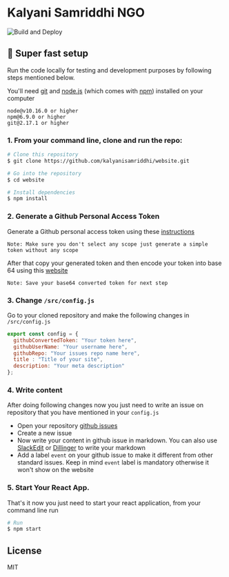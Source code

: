 # Kalyani Samriddhi NGO
![Build and Deploy](https://github.com/kalyanisamriddhi/website/workflows/Build%20and%20Deploy/badge.svg?branch=master)
## 🚀 Super fast setup
Run the code locally for testing and development purposes by following steps mentioned below.

You'll need [git](https://git-scm.com) and [node.js](https://nodejs.org/en/download/) (which comes with [npm](http://npmjs.com)) installed on your computer
```
node@v10.16.0 or higher
npm@6.9.0 or higher
git@2.17.1 or higher
```

### 1. From your command line, clone and run the repo:
```bash
# Clone this repository
$ git clone https://github.com/kalyanisamriddhi/website.git

# Go into the repository
$ cd website

# Install dependencies
$ npm install
```

### 2. Generate a Github Personal Access Token
Generate a Github personal access token using these [instructions](https://help.github.com/en/github/authenticating-to-github/creating-a-personal-access-token-for-the-command-line)

`Note: Make sure you don't select any scope just generate a simple token without any scope`

After that copy your generated token and then encode your token into base 64 using this [website](http://www.utilities-online.info/base64/)

`Note: Save your base64 converted token for next step`

### 3. Change `/src/config.js`
Go to your cloned repository and make the following changes in `/src/config.js`
```javascript
export const config = {
  githubConvertedToken: "Your token here",
  githubUserName: "Your username here",
  githubRepo: "Your issues repo name here",
  title : "Title of your site",
  description: "Your meta description"
};
```
### 4. Write content
After doing following changes now you just need to write an issue on repository that you have mentioned in your `config.js`

- Open your repository [github issues](https://github.com/kalyanisamriddhi/website/issues)
- Create a new issue 
- Now write your content in github issue in markdown. You can also use [SlackEdit](https://stackedit.io/app#) or [Dillinger](https://dillinger.io/) to write your markdown
- Add a label `event` on your github issue to make it different from other standard issues. Keep in mind `event` label is mandatory otherwise it won't show on the website

### 5. **Start Your React App.**
That's it now you just need to start your react application, from your command line run
```bash
# Run
$ npm start
```
## License
MIT
